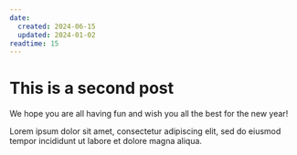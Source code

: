 ```yaml
---
date:
  created: 2024-06-15
  updated: 2024-01-02
readtime: 15
---  
```


# This is a second post

We hope you are all having fun and wish you all the best for the new year!
<!-- more -->

Lorem ipsum dolor sit amet, consectetur adipiscing elit, sed do eiusmod
tempor incididunt ut labore et dolore magna aliqua.